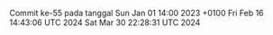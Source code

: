 Commit ke-55 pada tanggal Sun Jan 01 14:00 2023 +0100
Fri Feb 16 14:43:06 UTC 2024
Sat Mar 30 22:28:31 UTC 2024
